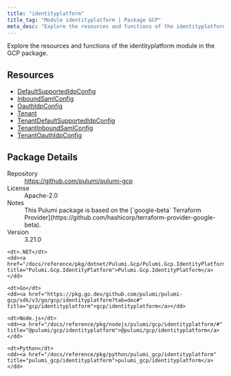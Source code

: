```yaml
---
title: "identityplatform"
title_tag: "Module identityplatform | Package GCP"
meta_desc: "Explore the resources and functions of the identityplatform module in the GCP package."
---
```


<!-- WARNING: this file was generated by Pulumi Docs Generator. -->
<!-- Do not edit by hand unless you're certain you know what you are doing! -->

Explore the resources and functions of the identityplatform module in the GCP package.

<h2 id="resources">Resources</h2>
<ul class="api">
    <li><a href="defaultsupportedidpconfig" title="DefaultSupportedIdpConfig"><span class="symbol resource"></span>DefaultSupportedIdpConfig</a></li>
    <li><a href="inboundsamlconfig" title="InboundSamlConfig"><span class="symbol resource"></span>InboundSamlConfig</a></li>
    <li><a href="oauthidpconfig" title="OauthIdpConfig"><span class="symbol resource"></span>OauthIdpConfig</a></li>
    <li><a href="tenant" title="Tenant"><span class="symbol resource"></span>Tenant</a></li>
    <li><a href="tenantdefaultsupportedidpconfig" title="TenantDefaultSupportedIdpConfig"><span class="symbol resource"></span>TenantDefaultSupportedIdpConfig</a></li>
    <li><a href="tenantinboundsamlconfig" title="TenantInboundSamlConfig"><span class="symbol resource"></span>TenantInboundSamlConfig</a></li>
    <li><a href="tenantoauthidpconfig" title="TenantOauthIdpConfig"><span class="symbol resource"></span>TenantOauthIdpConfig</a></li>
</ul>

<h2 id="package-details">Package Details</h2>
<dl class="package-details">
	<dt>Repository</dt>
	<dd><a href="https://github.com/pulumi/pulumi-gcp">https://github.com/pulumi/pulumi-gcp</a></dd>
	<dt>License</dt>
	<dd>Apache-2.0</dd>
	<dt>Notes</dt>
	<dd>This Pulumi package is based on the [`google-beta` Terraform Provider](https://github.com/hashicorp/terraform-provider-google-beta).</dd>
	<dt>Version</dt>
	<dd>3.21.0</dd>
</dl>



<dl class="tabular">

    <dt>.NET</dt>
    <dd><a href="/docs/reference/pkg/dotnet/Pulumi.Gcp/Pulumi.Gcp.IdentityPlatform.html" title="Pulumi.Gcp.IdentityPlatform">Pulumi.Gcp.IdentityPlatform</a></dd>

    <dt>Go</dt>
    <dd><a href="https://pkg.go.dev/github.com/pulumi/pulumi-gcp/sdk/v3/go/gcp/identityplatform?tab=doc#" title="gcp/identityplatform">gcp/identityplatform</a></dd>

    <dt>Node.js</dt>
    <dd><a href="/docs/reference/pkg/nodejs/pulumi/gcp/identityplatform/#" title="@pulumi/gcp/identityplatform">@pulumi/gcp/identityplatform</a></dd>

    <dt>Python</dt>
    <dd><a href="/docs/reference/pkg/python/pulumi_gcp/identityplatform" title="pulumi_gcp/identityplatform">pulumi_gcp/identityplatform</a></dd>

</dl>

